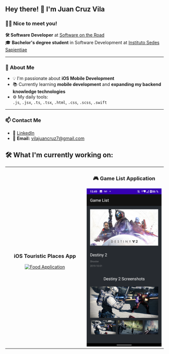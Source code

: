 ## Hey there! 👋 I'm Juan Cruz Vila

<h3>👨‍💻 Nice to meet you!</h3>

**🛠️ Software Developer** at [Software on the Road](https://www.softwareontheroad.com)  
🎓 **Bachelor's degree student** in Software Development at [Instituto Sedes Sapientiae](https://www.sedessapientiae.edu.ar)  



---
 
### 🚀 **About Me**
- 💡 I'm passionate about **iOS Mobile Development**  
- 📚 Currently learning **mobile development** and **expanding my backend knowledge technologies**  
- ⚙️ My daily tools:  
  `.js`, `.jsx`, `.ts`, `.tsx`, `.html`, `.css`, `.scss`, `.swift`  

---

### 📫 **Contact Me**
- 💼 [LinkedIn](https://www.linkedin.com/in/juan-cruz-vila-arevalo-001111246/)  
- 📧 **Email:** vilajuancruz7@gmail.com  

## 🛠️ What I'm currently working on:

<table>
<tr>
<td width="50%">
<h3 align="center">iOS Touristic Places App</h3>
<div align="center">
<a href="https://github.com/yunagosh7/food-application" target="_blank">
<img src="https://github.com/yunagosh7/iOS-navigation-app/blob/main/app-demo.gif?raw=true" width="300" alt="Food Application">


</a>

</div>
                                                                                      
</td>

<td width="50%">
<h3 align="center">🎮 Game List Application</h3>
<div align="center">                                       
<a href="https://github.com/yunagosh7/game-list-application" target="_blank"><img src="https://raw.githubusercontent.com/yunagosh7/game-list-application/main/readme_images/game_detail.png" width="300" alt="Game List Application"></a>

</div>                                                             
</table>         
